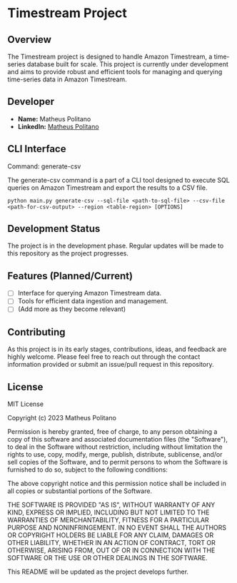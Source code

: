 # Timestream Project

## Overview
The Timestream project is designed to handle Amazon Timestream, a time-series database built for scale. This project is currently under development and aims to provide robust and efficient tools for managing and querying time-series data in Amazon Timestream.

## Developer
- **Name:** Matheus Politano
- **LinkedIn:** [Matheus Politano](https://www.linkedin.com/in/matheus-politano-08b762123/)


## CLI Interface

Command: generate-csv

The generate-csv command is a part of a CLI tool designed to execute SQL queries on Amazon Timestream and export the results to a CSV file.

```
python main.py generate-csv --sql-file <path-to-sql-file> --csv-file <path-for-csv-output> --region <table-region> [OPTIONS]

```

## Development Status
The project is in the development phase. Regular updates will be made to this repository as the project progresses.


## Features (Planned/Current)
- [ ] Interface for querying Amazon Timestream data.
- [ ] Tools for efficient data ingestion and management.
- [ ] (Add more as they become relevant)

## Contributing
As this project is in its early stages, contributions, ideas, and feedback are highly welcome. Please feel free to reach out through the contact information provided or submit an issue/pull request in this repository.

## License
MIT License

Copyright (c) 2023 Matheus Politano

Permission is hereby granted, free of charge, to any person obtaining a copy
of this software and associated documentation files (the "Software"), to deal
in the Software without restriction, including without limitation the rights
to use, copy, modify, merge, publish, distribute, sublicense, and/or sell
copies of the Software, and to permit persons to whom the Software is
furnished to do so, subject to the following conditions:

The above copyright notice and this permission notice shall be included in all
copies or substantial portions of the Software.

THE SOFTWARE IS PROVIDED "AS IS", WITHOUT WARRANTY OF ANY KIND, EXPRESS OR
IMPLIED, INCLUDING BUT NOT LIMITED TO THE WARRANTIES OF MERCHANTABILITY,
FITNESS FOR A PARTICULAR PURPOSE AND NONINFRINGEMENT. IN NO EVENT SHALL THE
AUTHORS OR COPYRIGHT HOLDERS BE LIABLE FOR ANY CLAIM, DAMAGES OR OTHER
LIABILITY, WHETHER IN AN ACTION OF CONTRACT, TORT OR OTHERWISE, ARISING FROM,
OUT OF OR IN CONNECTION WITH THE SOFTWARE OR THE USE OR OTHER DEALINGS IN THE
SOFTWARE.

This README will be updated as the project develops further.
